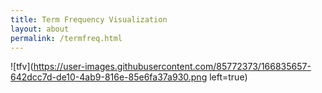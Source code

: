 ```yaml
---
title: Term Frequency Visualization
layout: about
permalink: /termfreq.html
---
```


![tfv](https://user-images.githubusercontent.com/85772373/166835657-642dcc7d-de10-4ab9-816e-85e6fa37a930.png left=true)
